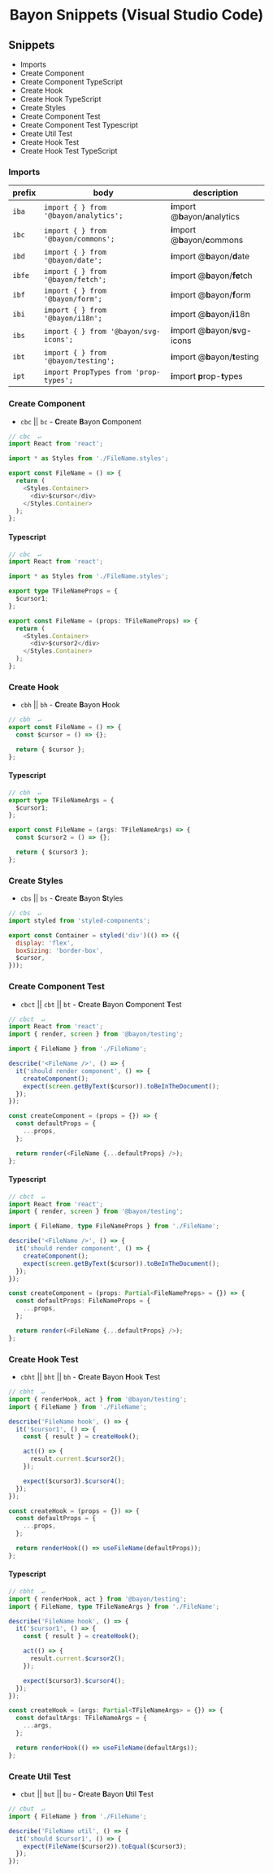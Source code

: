 <p>
  <h1 align="center">Bayon Snippets (Visual Studio Code)</h1>
</p>

## Snippets

- Imports
- Create Component
- Create Component TypeScript
- Create Hook
- Create Hook TypeScript
- Create Styles
- Create Component Test
- Create Component Test Typescript
- Create Util Test
- Create Hook Test
- Create Hook Test TypeScript

### Imports

| prefix | body                                             | description                         |
| ------ | ------------------------------------------------ | ----------------------------------- |
| `iba`  | <code>import { } from '@bayon/analytics';</code> | **i**mport @**b**ayon/**a**nalytics |
| `ibc`  | <code>import { } from '@bayon/commons';</code>   | **i**mport @**b**ayon/**c**ommons   |
| `ibd`  | <code>import { } from '@bayon/date';</code>      | **i**mport @**b**ayon/**d**ate      |
| `ibfe` | <code>import { } from '@bayon/fetch';</code>     | **i**mport @**b**ayon/**fe**tch     |
| `ibf`  | <code>import { } from '@bayon/form';</code>      | **i**mport @**b**ayon/**f**orm      |
| `ibi`  | <code>import { } from '@bayon/i18n';</code>      | **i**mport @**b**ayon/**i**18n      |
| `ibs`  | <code>import { } from '@bayon/svg-icons';</code> | **i**mport @**b**ayon/**s**vg-icons |
| `ibt`  | <code>import { } from '@bayon/testing';</code>   | **i**mport @**b**ayon/**t**esting   |
| `ipt`  | <code>import PropTypes from 'prop-types';</code> | **i**mport **p**rop-**t**ypes       |

### Create Component

- `cbc` || `bc` - **C**reate **B**ayon **C**omponent

```javascript
// cbc  ↵
import React from 'react';

import * as Styles from './FileName.styles';

export const FileName = () => {
  return (
    <Styles.Container>
      <div>$cursor</div>
    </Styles.Container>
  );
};
```

#### Typescript

```typescript
// cbc  ↵
import React from 'react';

import * as Styles from './FileName.styles';

export type TFileNameProps = {
  $cursor1;
};

export const FileName = (props: TFileNameProps) => {
  return (
    <Styles.Container>
      <div>$cursor2</div>
    </Styles.Container>
  );
};
```

### Create Hook

- `cbh` || `bh` - **C**reate **B**ayon **H**ook

```javascript
// cbh  ↵
export const FileName = () => {
  const $cursor = () => {};

  return { $cursor };
};
```

#### Typescript

```typescript
// cbh  ↵
export type TFileNameArgs = {
  $cursor1;
};

export const FileName = (args: TFileNameArgs) => {
  const $cursor2 = () => {};

  return { $cursor3 };
};
```

### Create Styles

- `cbs` || `bs` - **C**reate **B**ayon **S**tyles

```javascript
// cbs  ↵
import styled from 'styled-components';

export const Container = styled('div')(() => ({
  display: 'flex',
  boxSizing: 'border-box',
  $cursor,
}));
```

### Create Component Test

- `cbct` || `cbt` || `bt` - **C**reate **B**ayon **C**omponent **T**est

```javascript
// cbct  ↵
import React from 'react';
import { render, screen } from '@bayon/testing';

import { FileName } from './FileName';

describe('<FileName />', () => {
  it('should render component', () => {
    createComponent();
    expect(screen.getByText($cursor)).toBeInTheDocument();
  });
});

const createComponent = (props = {}) => {
  const defaultProps = {
    ...props,
  };

  return render(<FileName {...defaultProps} />);
};
```

#### Typescript

```typescript
// cbct  ↵
import React from 'react';
import { render, screen } from '@bayon/testing';

import { FileName, type FileNameProps } from './FileName';

describe('<FileName />', () => {
  it('should render component', () => {
    createComponent();
    expect(screen.getByText($cursor)).toBeInTheDocument();
  });
});

const createComponent = (props: Partial<FileNameProps> = {}) => {
  const defaultProps: FileNameProps = {
    ...props,
  };

  return render(<FileName {...defaultProps} />);
};
```

### Create Hook Test

- `cbht` || `bht` || `bh` - **C**reate **B**ayon **H**ook **T**est

```javascript
// cbht  ↵
import { renderHook, act } from '@bayon/testing';
import { FileName } from './FileName';

describe('FileName hook', () => {
  it('$cursor1', () => {
    const { result } = createHook();

    act(() => {
      result.current.$cursor2();
    });

    expect($cursor3).$cursor4();
  });
});

const createHook = (props = {}) => {
  const defaultProps = {
    ...props,
  };

  return renderHook(() => useFileName(defaultProps));
};
```

#### Typescript

```typescript
// cbht  ↵
import { renderHook, act } from '@bayon/testing';
import { FileName, type TFileNameArgs } from './FileName';

describe('FileName hook', () => {
  it('$cursor1', () => {
    const { result } = createHook();

    act(() => {
      result.current.$cursor2();
    });

    expect($cursor3).$cursor4();
  });
});

const createHook = (args: Partial<TFileNameArgs> = {}) => {
  const defaultArgs: TFileNameArgs = {
    ...args,
  };

  return renderHook(() => useFileName(defaultArgs));
};
```

### Create Util Test

- `cbut` || `but` || `bu` - **C**reate **B**ayon **U**til **T**est

```javascript
// cbut  ↵
import { FileName } from './FileName';

describe('FileName util', () => {
  it('should $cursor1', () => {
    expect(FileName($cursor2)).toEqual($cursor3);
  });
});
```
